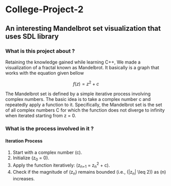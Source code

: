 # College-Project-2
## An interesting Mandelbrot set visualization that uses SDL library 


### What is this project about ?

Retaining the knowledge gained while learning C++, We made a visualization of a fractal known as Mandelbrot. It basically is a graph that works with the equation given bellow 

$$ f(z) = z^2 +c $$

The Mandelbrot set is defined by a simple iterative process involving complex numbers. The basic idea is to take a complex number 
c and repeatedly apply a function to it. Specifically, the Mandelbrot set is the set of all complex numbers 
C for which the function does not diverge to infinity when iterated starting from  z = 0.

### What is the process involved in it ?

#### Iteration Process

1. Start with a complex number \(c\).
2. Initialize \(z<sub>0</sub> = 0\).
3. Apply the function iteratively: \(z<sub>n+1</sub> = z<sub>n</sub><sup>2</sup> + c\).
4. Check if the magnitude of \(z<sub>n</sub>\) remains bounded (i.e., \(|z<sub>n</sub>| \leq 2\)) as \(n\) increases.


